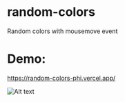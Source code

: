 # random-colors
Random colors with mousemove event

# Demo: 
https://random-colors-phi.vercel.app/

![ Alt text](https://media.giphy.com/media/pFAGehtvNTLUJTlYo9/giphy.gif) 
